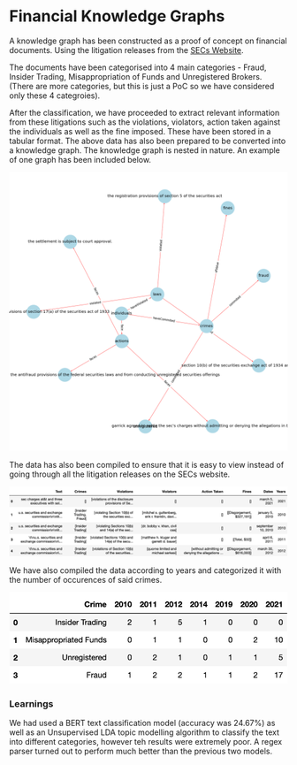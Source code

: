 # Financial Knowledge Graphs

A knowledge graph has been constructed as a proof of concept on financial documents. Using the litigation releases from the [SECs Website](https://www.sec.gov/litigation/litreleases.htm).

The documents have been categorised into 4 main categories - Fraud, Insider Trading, Misappropriation of Funds and Unregistered Brokers. (There are more categories, but this is just a PoC so we have considered only these 4 categroies).

After the classification, we have proceeded to extract relevant information from these litigations such as the violations, violators, action taken against the individuals as well as the fine imposed. These have been stored in a tabular format. The above data has also been prepared to be converted into a knowledge graph. The knowledge graph is nested in nature.
An example of one graph has been included below. 

![Sample Knowledge Graph](/results/images/revamped_kg10.png)

The data has also been compiled to ensure that it is easy to view instead of going through all the litigation releases on the SECs website.

![Releases](/results/images/releases.png)

We have also compiled the data according to years and categorized it with the number of occurences of said crimes.

![Years](/results/images/years.png)

### Learnings

We had used a BERT text classification model (accuracy was 24.67%) as well as an Unsupervised LDA topic modelling algorithm to classify the text into different categories, however teh results were extremely poor. A regex parser turned out to perform much better than the previous two models. 
